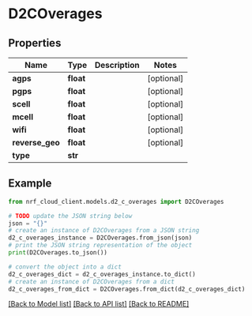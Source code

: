 # D2COverages


## Properties

Name | Type | Description | Notes
------------ | ------------- | ------------- | -------------
**agps** | **float** |  | [optional] 
**pgps** | **float** |  | [optional] 
**scell** | **float** |  | [optional] 
**mcell** | **float** |  | [optional] 
**wifi** | **float** |  | [optional] 
**reverse_geo** | **float** |  | [optional] 
**type** | **str** |  | 

## Example

```python
from nrf_cloud_client.models.d2_c_overages import D2COverages

# TODO update the JSON string below
json = "{}"
# create an instance of D2COverages from a JSON string
d2_c_overages_instance = D2COverages.from_json(json)
# print the JSON string representation of the object
print(D2COverages.to_json())

# convert the object into a dict
d2_c_overages_dict = d2_c_overages_instance.to_dict()
# create an instance of D2COverages from a dict
d2_c_overages_from_dict = D2COverages.from_dict(d2_c_overages_dict)
```
[[Back to Model list]](../README.md#documentation-for-models) [[Back to API list]](../README.md#documentation-for-api-endpoints) [[Back to README]](../README.md)


